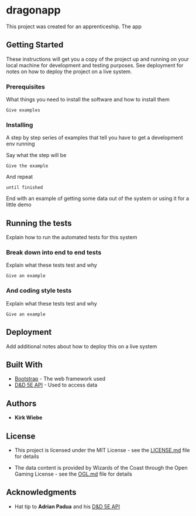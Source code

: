 # dragonapp

This project was created for an apprenticeship. The app  

## Getting Started

These instructions will get you a copy of the project up and running on your local machine for development and testing purposes. See deployment for notes on how to deploy the project on a live system.

### Prerequisites

What things you need to install the software and how to install them

```
Give examples
```

### Installing

A step by step series of examples that tell you have to get a development env running

Say what the step will be

```
Give the example
```

And repeat

```
until finished
```

End with an example of getting some data out of the system or using it for a little demo

## Running the tests

Explain how to run the automated tests for this system

### Break down into end to end tests

Explain what these tests test and why

```
Give an example
```

### And coding style tests

Explain what these tests test and why

```
Give an example
```

## Deployment

Add additional notes about how to deploy this on a live system

## Built With

* [Bootstrap](http://getbootstrap.com/getting-started/) - The web framework used
* [D&D 5E API](http://www.dnd5eapi.co/) - Used to access data

## Authors

* **Kirk Wiebe**

## License

* This project is licensed under the MIT License - see the [LICENSE.md](LICENSE.md) file for details

* The data content is provided by Wizards of the Coast through the Open Gaming License - see the [OGL.md](OGL.md) file for details

## Acknowledgments

* Hat tip to **Adrian Padua** and his [D&D 5E API](http://www.dnd5eapi.co/) 
